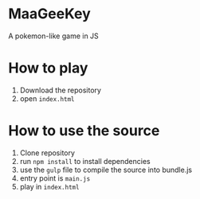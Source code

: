 MaaGeeKey
=========

A pokemon-like game in JS


How to play
==========
1. Download the repository
2. open `index.html`


How to use the source
========
1. Clone repository
2. run `npm install` to install dependencies
3. use the `gulp` file to compile the source into bundle.js
4. entry point is `main.js`
5. play in `index.html`
